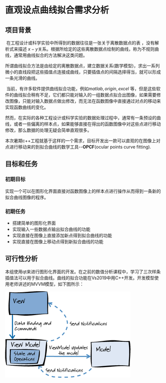 # 直观设点曲线拟合需求分析

## 项目背景

​		在工程设计或科学实验中所得到的数据往往是一张关于离散数据点的表 ，没有解析式来描述 $x-y$关系。根据所给定的这些离散数据点绘制的曲线，称为不规则曲线，通常用曲线拟合的方法解决这类问题。

​		所谓曲线拟合方法是由给定的离散数据点，建立数据关系(数学模型)，求出一系列微小的直线段把这些插值点连接成曲线，只要插值点的间隔选择得当，就可以形成一条光滑的曲线。

​		当前，有许多软件提供曲线拟合功能，例如$matlab,origin,excel$ 等，但是这些软件的曲线拟合稍有不足，它们都只能对输入的一组数据点拟合出图像，如果需要修改图像，只能对输入数据点做出修改，而无法在函数图像中直接通过对点的移动来实现函数曲线的变化。

​		然而，在实际的各种工程设计或科学实验的数据处理过程中，通常有一条预设的曲线，或者一些偏离的样本点，如果能够直接在得出的函数图像中对这些点进行移动修改，那么数据的处理无疑会简单直观很多。

​		本次暑期c++工程就基于这样的一个需求，目标开发出一款可以直观的在图像上对点进行移动来的到拟合曲线的数学工具--**OPCF**(ocular points curve fitting).​

## 目标和任务

### 初期目标

​		实现一个可以在图形化界面直接对函数图像上的样本点进行操作从而得到一条新的拟合曲线图像的程序。

### 初期任务

* 搭建简单的图形化界面
* 实现输入一些数据点输出拟合曲线的功能
* 实现直接在图像上直接添加新点得到拟合曲线的功能
* 实现直接在图像上移动点得到新拟合曲线的功能

## 可行性分析

​		本组使用qt来进行图形化界面的开发。在之前的数值分析课程中，学习了三次样条插值法可以用于拟合曲线。曲线的拟合功能在Vs2019中用C++开发。开发模型使用老师讲述的MVVM模型，如下图所示：

![MVVM](img\MVVM.png)